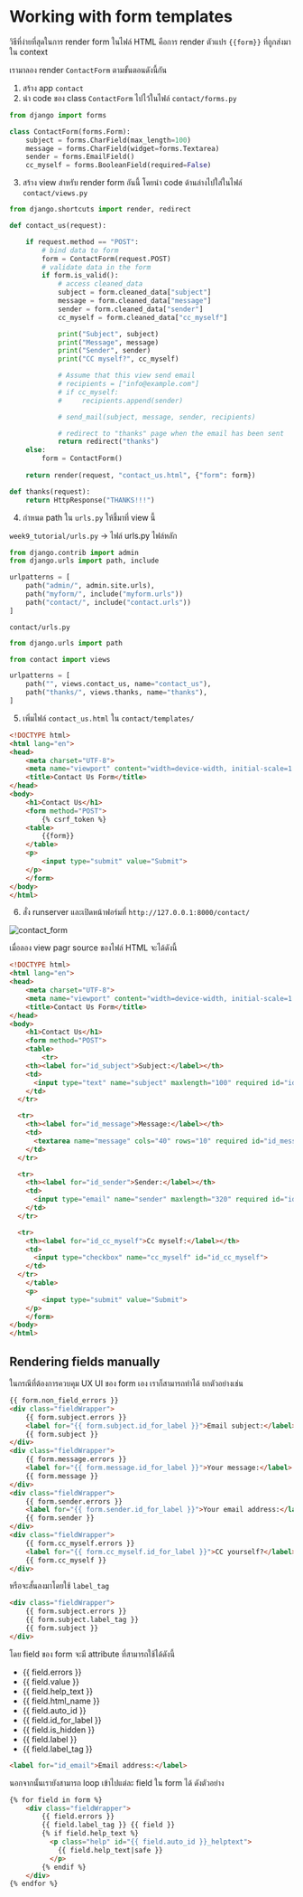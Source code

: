 # Working with form templates

วิธีที่ง่ายที่สุดในการ render form ในไฟล์ HTML คือการ render ตัวแปร `{{form}}` ที่ถูกส่งมาใน context

เรามาลอง render `ContactForm` ตามขั้นตอนดังนี้กัน

1. สร้าง app `contact`
2. นำ code ของ class `ContactForm` ไปไว้ในไฟล์ `contact/forms.py`

```python
from django import forms

class ContactForm(forms.Form):
    subject = forms.CharField(max_length=100)
    message = forms.CharField(widget=forms.Textarea)
    sender = forms.EmailField()
    cc_myself = forms.BooleanField(required=False)
```

3. สร้าง view สำหรับ render form อันนี้ โดยนำ code ด้านล่างไปใส่ในไฟล์ `contact/views.py`

```python
from django.shortcuts import render, redirect

def contact_us(request):

    if request.method == "POST":
        # bind data to form
        form = ContactForm(request.POST)
        # validate data in the form
        if form.is_valid():
            # access cleaned_data
            subject = form.cleaned_data["subject"]
            message = form.cleaned_data["message"]
            sender = form.cleaned_data["sender"]
            cc_myself = form.cleaned_data["cc_myself"]

            print("Subject", subject)
            print("Message", message)
            print("Sender", sender)
            print("CC myself?", cc_myself)

            # Assume that this view send email
            # recipients = ["info@example.com"]
            # if cc_myself:
            #     recipients.append(sender)

            # send_mail(subject, message, sender, recipients)

            # redirect to "thanks" page when the email has been sent
            return redirect("thanks")
    else:
        form = ContactForm()
    
    return render(request, "contact_us.html", {"form": form})

def thanks(request):
    return HttpResponse("THANKS!!!")
```

4. กำหนด path ใน `urls.py` ให้ชี้มาที่ view นี้

`week9_tutorial/urls.py` -> ไฟล์ urls.py ไฟล์หลัก

```python
from django.contrib import admin
from django.urls import path, include

urlpatterns = [
    path("admin/", admin.site.urls),
    path("myform/", include("myform.urls"))
    path("contact/", include("contact.urls"))
]
```

`contact/urls.py`

```python
from django.urls import path

from contact import views

urlpatterns = [
    path("", views.contact_us, name="contact_us"),
    path("thanks/", views.thanks, name="thanks"),
]
```

5. เพิ่มไฟล์ `contact_us.html` ใน `contact/templates/`

```html
<!DOCTYPE html>
<html lang="en">
<head>
    <meta charset="UTF-8">
    <meta name="viewport" content="width=device-width, initial-scale=1.0">
    <title>Contact Us Form</title>
</head>
<body>
    <h1>Contact Us</h1>
    <form method="POST">
        {% csrf_token %}
    <table>
        {{form}}
    </table>
    <p>
        <input type="submit" value="Submit">
    </p>
    </form>
</body>
</html>
```

6. สั่ง runserver และเปิดหน้าฟอร์มที่ `http://127.0.0.1:8000/contact/`

![contact_form](images/contact.png)

เมื่อลอง view pagr source ของไฟล์ HTML จะได้ดังนี้

```html
<!DOCTYPE html>
<html lang="en">
<head>
    <meta charset="UTF-8">
    <meta name="viewport" content="width=device-width, initial-scale=1.0">
    <title>Contact Us Form</title>
</head>
<body>
    <h1>Contact Us</h1>
    <form method="POST">
    <table>
        <tr>
    <th><label for="id_subject">Subject:</label></th>
    <td>
      <input type="text" name="subject" maxlength="100" required id="id_subject"> 
    </td>
  </tr>

  <tr>
    <th><label for="id_message">Message:</label></th>
    <td>
      <textarea name="message" cols="40" rows="10" required id="id_message"></textarea>
    </td>
  </tr>

  <tr>
    <th><label for="id_sender">Sender:</label></th>
    <td>
      <input type="email" name="sender" maxlength="320" required id="id_sender">
    </td>
  </tr>

  <tr>
    <th><label for="id_cc_myself">Cc myself:</label></th>
    <td>
      <input type="checkbox" name="cc_myself" id="id_cc_myself">
    </td>
  </tr>
    </table>
    <p>
        <input type="submit" value="Submit">
    </p>
    </form>
</body>
</html>
```

## Rendering fields manually

ในกรณีที่ต้องการควบคุม UX UI ของ form เอง เราก็สามารถทำได้ ยกตัวอย่างเช่น

```html
{{ form.non_field_errors }}
<div class="fieldWrapper">
    {{ form.subject.errors }}
    <label for="{{ form.subject.id_for_label }}">Email subject:</label>
    {{ form.subject }}
</div>
<div class="fieldWrapper">
    {{ form.message.errors }}
    <label for="{{ form.message.id_for_label }}">Your message:</label>
    {{ form.message }}
</div>
<div class="fieldWrapper">
    {{ form.sender.errors }}
    <label for="{{ form.sender.id_for_label }}">Your email address:</label>
    {{ form.sender }}
</div>
<div class="fieldWrapper">
    {{ form.cc_myself.errors }}
    <label for="{{ form.cc_myself.id_for_label }}">CC yourself?</label>
    {{ form.cc_myself }}
</div>
```

หรือจะสั้นลงมาโดยใช้ `label_tag`

```html
<div class="fieldWrapper">
    {{ form.subject.errors }}
    {{ form.subject.label_tag }}
    {{ form.subject }}
</div>
```

โดย field ของ form จะมี attribute ที่สามารถใช้ได้ดังนี้

- {{ field.errors }}
- {{ field.value }}
- {{ field.help_text }}
- {{ field.html_name }}
- {{ field.auto_id }}
- {{ field.id_for_label }}
- {{ field.is_hidden }}
- {{ field.label }}
- {{ field.label_tag }}

```html
<label for="id_email">Email address:</label>
```

นอกจากนั้นเรายังสามารถ loop เข้าไปแต่ละ field ใน form ได้ ดังตัวอย่าง

```html
{% for field in form %}
    <div class="fieldWrapper">
        {{ field.errors }}
        {{ field.label_tag }} {{ field }}
        {% if field.help_text %}
          <p class="help" id="{{ field.auto_id }}_helptext">
            {{ field.help_text|safe }}
          </p>
        {% endif %}
    </div>
{% endfor %}
```
